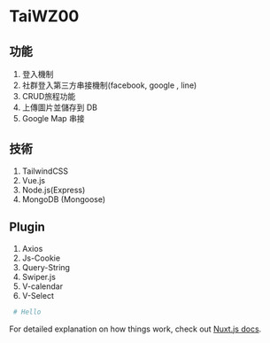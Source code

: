 # TaiWZ00 

## 功能
1. 登入機制
2. 社群登入第三方串接機制(facebook, google , line)
3. CRUD旅程功能
4. 上傳圖片並儲存到 DB
5. Google Map 串接


## 技術
1. TailwindCSS
2. Vue.js
3. Node.js(Express)
4. MongoDB (Mongoose)

## Plugin
1. Axios
2. Js-Cookie
3. Query-String
4. Swiper.js
5. V-calendar
6. V-Select

```bash
 # Hello
```


For detailed explanation on how things work, check out [Nuxt.js docs](https://nuxtjs.org).
